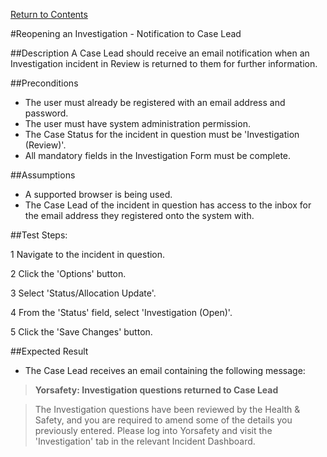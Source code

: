 [Return to Contents](https://github.com/infojam-james/test-cases/blob/master/Contents.md)

#Reopening an Investigation - Notification to Case Lead

##Description
A Case Lead should receive an email notification when an Investigation incident in Review is returned to them for further information.

##Preconditions 
+ The user must already be registered with an email address and password.
+ The user must have system administration permission.
+ The Case Status for the incident in question must be 'Investigation (Review)'.
+ All mandatory fields in the Investigation Form must be complete.

##Assumptions
+ A supported browser is being used.
+ The Case Lead of the incident in question has access to the inbox for the email address they registered onto the system with.

##Test Steps:

1 Navigate to the incident in question.

2 Click the 'Options' button.

3 Select 'Status/Allocation Update'.

4 From the 'Status' field, select 'Investigation (Open)'.

5 Click the 'Save Changes' button.

##Expected Result
+ The Case Lead receives an email containing the following message:

>**Yorsafety: Investigation questions returned to Case Lead**

>The Investigation questions have been reviewed by the Health & Safety, and you are required to amend some of the details you previously entered.  Please log into Yorsafety and visit the 'Investigation' tab in the relevant Incident Dashboard.
